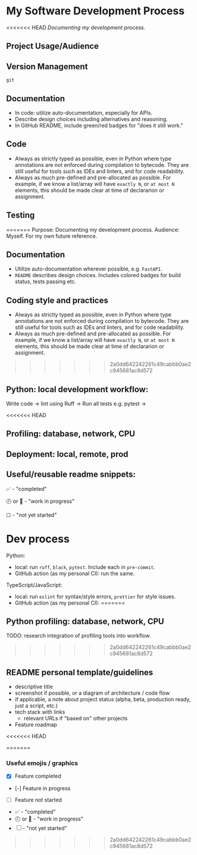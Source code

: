# My Software Development Process

<<<<<<< HEAD
_Documenting my development process._

## Project Usage/Audience

## Version Management
`git`

## Documentation
* In code: utilize auto-documentation, especially for APIs.
* Describe design choices including alternatives and reasoning.
* In GitHub README, include green/red badges for "does it still work."

## Code
* Always as strictly typed as possible, even in Python where type annotations are not enforced during compilation to bytecode. They are still useful for tools such as IDEs and linters, and for code readability.
* Always as much pre-defined and pre-allocated as possible. For example, if we know a list/array will have `exactly N`, or `at most N` elements, this should be made clear at time of declararion or assignment.

## Testing
=======
Purpose: Documenting my development process.
Audience: Myself. For my own future reference.

## Documentation
* Utilize auto-documentation wherever possible, e.g. `FastAPI`.
* `README` describes design choices. Includes colored badges for build status, tests passing etc.

## Coding style and practices
* Always as strictly typed as possible, even in Python where type annotations are not enforced during compilation to bytecode. They are still useful for tools such as IDEs and linters, and for code readability.
* Always as much pre-defined and pre-allocated as possible. For example, if we know a list/array will have `exactly N`, or `at most N` elements, this should be made clear at time of declararion or assignment.
>>>>>>> 2a0dd642242261c49cabbb0ae2c945681ac8d572

## Python: local development workflow:
Write code -> lint using Ruff -> Run all tests e.g. pytest -> 

<<<<<<< HEAD
## Profiling: database, network, CPU


## Deployment: local, remote, prod

## Useful/reusable readme snippets:
:white_check_mark: - "completed"

:clock8: or :pencil: - "work in progress"

&#9744; - "not yet started"


# Dev process

Python:
* local: run `ruff`, `black`, `pytest`. Include each in `pre-commit`.
* GitHub action (as my personal CI): run the same.

TypeScript/JavaScript: 
* local: run `eslint` for syntax/style errors, `prettier` for style issues.
* GitHub action (as my personal CI): 
=======
## Python profiling: database, network, CPU
TODO: research integration of profiling tools into workflow.
>>>>>>> 2a0dd642242261c49cabbb0ae2c945681ac8d572

## README personal template/guidelines
* descriptive title
* screenshot if possible, or a diagram of architecture / code flow
* if applicable, a note about project status (alpha, beta, production ready, just a script, etc.)
* tech stack with links
  * relevant URLs if "based on" other projects
* Feature roadmap

<<<<<<< HEAD

=======
### Useful emojis / graphics
- [x] Feature completed
- [-] Feature in progress
- [ ] Feature not started
- :white_check_mark: - "completed"
- :clock8: or :pencil: - "work in progress"
- &#9744; - "not yet started"
>>>>>>> 2a0dd642242261c49cabbb0ae2c945681ac8d572
